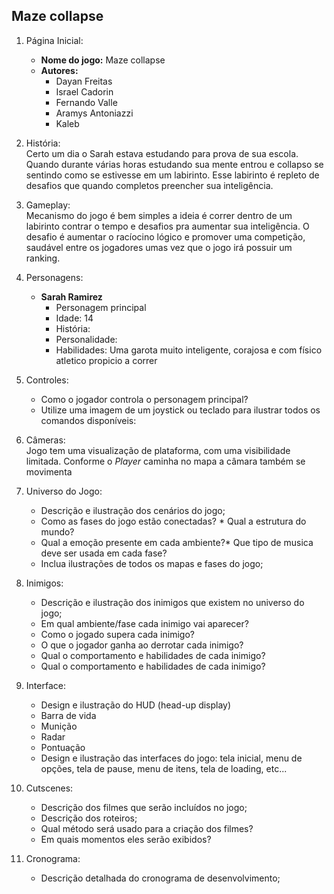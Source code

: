 ##  Maze collapse
1. Página Inicial:
    * **Nome do jogo:** Maze collapse 
    * **Autores:** 
        * Dayan Freitas
        * Israel Cadorin
        * Fernando Valle
        * Aramys Antoniazzi         
        * Kaleb 
    
2. História:  
Certo um dia o Sarah estava estudando para prova de sua escola. Quando durante várias horas estudando sua mente entrou e collapso se sentindo como se estivesse em um labirinto. Esse labirinto é repleto de desafios que quando completos preencher sua inteligência. 

3. Gameplay:  
    Mecanismo do jogo é bem simples a ideia é correr dentro de um labirinto contrar o tempo e desafios pra aumentar sua inteligência. O desafio é aumentar o racíocino lógico e promover uma competição, saudável entre os jogadores umas vez que o jogo irá possuir um ranking.

4. Personagens:  
    * **Sarah Ramirez**  
        * Personagem principal
        * Idade: 14
        * História: 
        * Personalidade:
        * Habilidades: Uma garota muito inteligente, corajosa e com físico atletico propicio a correr
        
5. Controles: 
    * Como o jogador controla o personagem principal? 
    * Utilize uma imagem de um joystick ou teclado para ilustrar todos 
    os comandos disponíveis:

6. Câmeras:  
    Jogo tem uma visualização de plataforma, com uma visibilidade limitada. Conforme o *Player* caminha no mapa a câmara também se movimenta

7. Universo do Jogo: 
    * Descrição e ilustração dos cenários do jogo; 
    * Como as fases do jogo estão conectadas? * Qual a estrutura do mundo? 
    * Qual a emoção presente em cada ambiente?* Que tipo de musica deve ser usada em cada fase?
    * Inclua ilustrações de todos os mapas e fases do jogo; 

8. Inimigos: 
    * Descrição e ilustração dos inimigos que existem no universo do 
    jogo; 
    * Em qual ambiente/fase cada inimigo vai aparecer? 
    * Como o jogado supera cada inimigo? 
    * O que o jogador ganha ao derrotar cada inimigo? 
    * Qual o comportamento e habilidades de cada inimigo? 
    * Qual o comportamento e habilidades de cada inimigo? 

9. Interface: 
    * Design e ilustração do HUD (head-up display)
    * Barra de vida 
    * Munição 
    * Radar 
    * Pontuação
    * Design e ilustração das interfaces do jogo: tela inicial, menu de 
    opções, tela de pause, menu de itens, tela de loading, etc... 

10. Cutscenes: 
    * Descrição dos filmes que serão incluídos no jogo;
    * Descrição dos roteiros; 
    * Qual método será usado para a criação dos filmes? 
    * Em quais momentos eles serão exibidos? 

11. Cronograma: 
    * Descrição detalhada do cronograma de desenvolvimento; 
